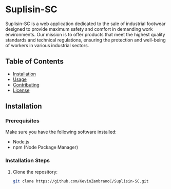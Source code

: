 # Suplisin-SC

Suplisin-SC is a web application dedicated to the sale of industrial footwear designed to provide maximum safety and comfort in demanding work environments. Our mission is to offer products that meet the highest quality standards and technical regulations, ensuring the protection and well-being of workers in various industrial sectors.

## Table of Contents
- [Installation](#installation)
- [Usage](#usage)
- [Contributing](#contributing)
- [License](#license)

## Installation

### Prerequisites

Make sure you have the following software installed:
- Node.js
- npm (Node Package Manager)

### Installation Steps

1. Clone the repository:
   ```sh
   git clone https://github.com/KevinZambranoC/Suplisin-SC.git
